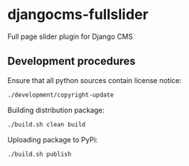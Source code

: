 # djangocms-fullslider

Full page slider plugin for Django CMS

## Development procedures

Ensure that all python sources contain license notice:

```bash
./development/copyright-update
```

Building distribution package:

```bash
./build.sh clean build
```

Uploading package to PyPi:

```bash
./build.sh publish
```
